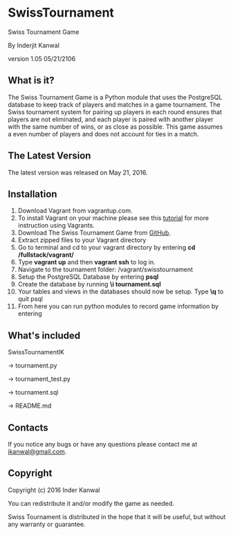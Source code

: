 # SwissTournament
Swiss Tournament Game

By Inderjit Kanwal

version 1.05   05/21/2106

What is it?
-----------

The Swiss Tournament Game is a Python module that uses the PostgreSQL database to keep track of players and matches in a game tournament. The Swiss tournament system for pairing up players in each round ensures that players are not eliminated, and each player is paired with another player with the same number of wins, or as close as possible. This game assumes a even number of players and does not account for ties in a match. 

The Latest Version
------------------
The latest version was released on May 21, 2016.


Installation
------------

1. Download Vagrant from vagrantup.com. 
2. To install Vagrant on your machine please see this [tutorial](https://www.udacity.com/wiki/ud197/install-vagrant) for more instruction using Vagrants. 
3. Download The Swiss Tournament Game from [GitHub](https://github.com/introto/SwissTournament).
4. Extract zipped files to your Vagrant directory
5. Go to terminal and cd to your vagrant directory by entering **cd /fullstack/vagrant/**
6. Type **vagrant up**  and then **vagrant ssh** to log in.
7. Navigate to the tournament folder: /vagrant/swisstournament
8. Setup the PostgreSQL Database by entering **psql**
9. Create the database by running **\i tournament.sql**
10. Your tables and views in the databases should now be setup. Type **\q** to quit psql
11. From here you can run python modules to record game information by entering 


What's included
--------
  SwissTournamentIK
  
  -> tournament.py
  
  -> tournament_test.py
  
  -> tournament.sql
  
  -> README.md


Contacts
--------

If you notice any bugs or have any questions please contact me at ikanwal@gmail.com. 


Copyright
--------

Copyright (c) 2016 Inder Kanwal

You can redistribute it and/or modify the game as needed.

Swiss Tournament is distributed in the hope that it will be useful, but without any warranty or guarantee.
